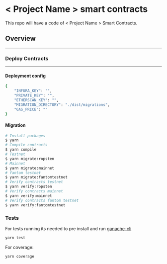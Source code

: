 # < Project Name > smart contracts

This repo will have a code of < Project Name > Smart Contracts.

## Overview

---

### Deploy Contracts

---

#### Deployment config

```bash
{
	"INFURA_KEY": "",
	"PRIVATE_KEY": "",
	"ETHERSCAN_KEY": "",
	"MIGRATION_DIRECTORY": "./dist/migrations",
	"GAS_PRICE": ""
}

```

#### Migration

```bash
# Install packages
$ yarn
# Compile contracts
$ yarn compile
# Testnet
$ yarn migrate:ropsten
# Mainnet
$ yarn migrate:mainnet
# fantom testnet
$ yarn migrate:fantomtestnet
# Verify contracts testnet
$ yarn verify:ropsten
# Verify contracts mainnet
$ yarn verify:mainnet
# Verify contracts fantom testnet
$ yarn verify:fantomtestnet
```

### Tests

For tests running its needed to pre install and run [ganache-cli](https://github.com/trufflesuite/ganache-cli)

```bash
yarn test
```

For coverage:

```bash
yarn coverage
```
